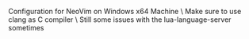 Configuration for NeoVim on Windows x64 Machine \\
Make sure to use clang as C compiler \\
Still some issues with the lua-language-server sometimes
